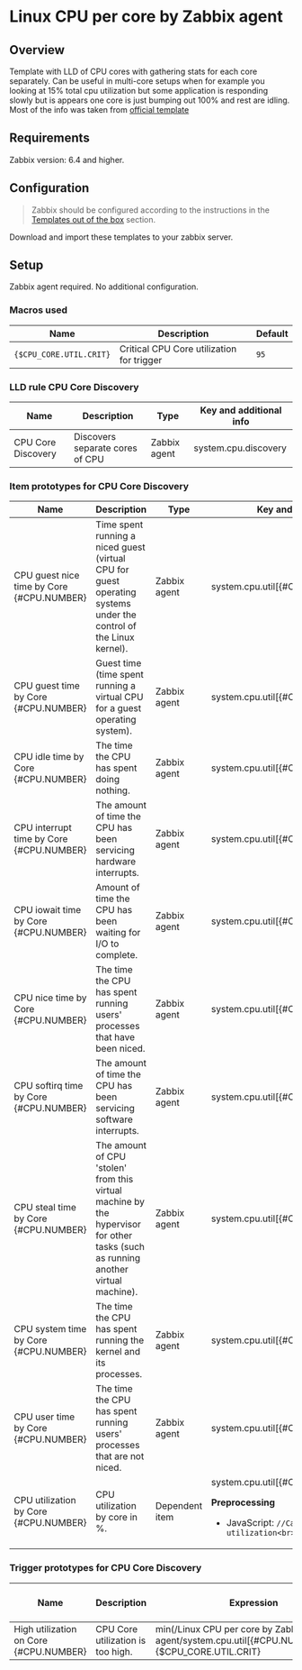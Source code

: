 # Linux CPU per core by Zabbix agent

## Overview  

Template with LLD of CPU cores with gathering stats for each core separately. Can be useful in multi-core setups when for example you looking at 15% total cpu utilization but some application is responding slowly but is appears one core is just bumping out 100% and rest are idling.<br>Most of the info was taken from [official template](https://git.zabbix.com/projects/ZBX/repos/zabbix/browse/templates/os/linux)

## Requirements

Zabbix version: 6.4 and higher.

## Configuration

> Zabbix should be configured according to the instructions in the [Templates out of the box](https://www.zabbix.com/documentation/current/en/manual/config/templates_out_of_the_box) section.  

Download and import these templates to your zabbix server.
## Setup

Zabbix agent required. No additional configuration.

### Macros used

|Name|Description|Default|
|----|-----------|-------|
|`{$CPU_CORE.UTIL.CRIT}`|Critical CPU Core utilization for trigger|`95`

### LLD rule **CPU Core Discovery**

|Name|Description|Type|Key and additional info|
|----|-----------|----|-----------------------|
|CPU Core Discovery|Discovers separate cores of CPU|Zabbix agent|system.cpu.discovery|

### Item prototypes for **CPU Core Discovery**

|Name|Description|Type|Key and additional info|
|----|-----------|----|-----------------------|
|CPU guest nice time by Core {#CPU.NUMBER}|Time spent running a niced guest (virtual CPU for guest operating systems under the control of the Linux kernel).|Zabbix agent|system.cpu.util[{#CPU.NUMBER},guest_nice]|
|CPU guest time by Core {#CPU.NUMBER}|Guest  time (time  spent  running  a  virtual  CPU  for  a  guest  operating  system).|Zabbix agent|system.cpu.util[{#CPU.NUMBER},guest]|
|CPU idle time by Core {#CPU.NUMBER}|The time the CPU has spent doing nothing.|Zabbix agent|system.cpu.util[{#CPU.NUMBER},idle]|
|CPU interrupt time by Core {#CPU.NUMBER}|The amount of time the CPU has been servicing hardware interrupts.|Zabbix agent|system.cpu.util[{#CPU.NUMBER},interrupt]|
|CPU iowait time by Core {#CPU.NUMBER}|Amount of time the CPU has been waiting for I/O to complete.|Zabbix agent|system.cpu.util[{#CPU.NUMBER},iowait]|
|CPU nice time by Core {#CPU.NUMBER}|The time the CPU has spent running users' processes that have been niced.|Zabbix agent|system.cpu.util[{#CPU.NUMBER},nice]|
|CPU softirq time by Core {#CPU.NUMBER}|The amount of time the CPU has been servicing software interrupts.|Zabbix agent|system.cpu.util[{#CPU.NUMBER},softirq]|
|CPU steal time by Core {#CPU.NUMBER}|The amount of CPU 'stolen' from this virtual machine by the hypervisor for other tasks (such as running another virtual machine).|Zabbix agent|system.cpu.util[{#CPU.NUMBER},steal]|
|CPU system time by Core {#CPU.NUMBER}|The time the CPU has spent running the kernel and its processes.|Zabbix agent|system.cpu.util[{#CPU.NUMBER},system]|
|CPU user time by Core {#CPU.NUMBER}|The time the CPU has spent running users' processes that are not niced.|Zabbix agent|system.cpu.util[{#CPU.NUMBER},user]|
|CPU utilization by Core {#CPU.NUMBER}|<p>CPU utilization by core in %.</p>|Dependent item|system.cpu.util[{#CPU.NUMBER}]<p>**Preprocessing**</p><ul><li><p>JavaScript: `//Calculate utilization<br>return (100 - value)`</p></li></ul>|

### Trigger prototypes for **CPU Core Discovery**

|Name|Description|Expression|Severity|Dependencies and additional info|
|----|-----------|----------|--------|--------------------------------|
|High utilization on Core {#CPU.NUMBER}|CPU Core utilization is too high.|min(/Linux CPU per core by Zabbix agent/system.cpu.util[{#CPU.NUMBER}],5m)>{$CPU_CORE.UTIL.CRIT}|Warning|**Manual close**: Yes|